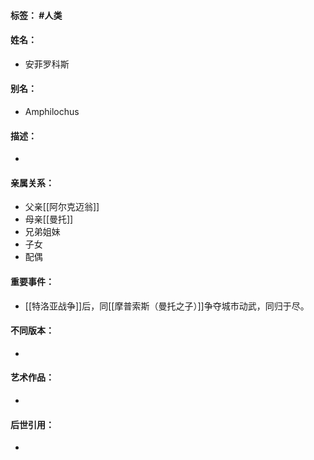 #### 标签： #人类
#### 姓名：
- 安菲罗科斯
#### 别名：
- Amphilochus
#### 描述：
- 
#### 亲属关系：
- 父亲[[阿尔克迈翁]]
- 母亲[[曼托]]
- 兄弟姐妹
- 子女
- 配偶
#### 重要事件：
- [[特洛亚战争]]后，同[[摩普索斯（曼托之子）]]争夺城市动武，同归于尽。
#### 不同版本：
- 
#### 艺术作品：
- 
#### 后世引用：
- 